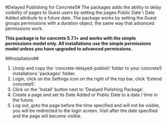 #Delayed Publishing for Concrete5#
The packages adds the ability to delay visibility of pages to Guest users by setting the pages Public Date \ Date Added attribute to a future date. The package works by setting the Guest groups permissions with a duration object, the same way that advanced permissions work.

**This package is for concrete 5.7.1+ and works with the simple permissions model only. All installations use the simple permissions model unless you have upgraded to advanced permissions.**

##Installation##

1. Unzip and copy the 'concrete-delayed-publish' folder to your concrete5 installations 'packages' folder.
2. Login, click on the Settings icon on the right of the top bar, click 'Extend concrete5'.
3. Click on the 'Install' button next to 'Dealyed Pulishing Package'.
4. Create a page and set its Date Added or Public Date to a date / time in the future.
5. Log out, goto the page before the time specified and will not be visible, you will be redirected to the login screen. Visit after the date specified and the page will become visible.